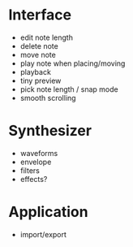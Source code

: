 # Interface

- edit note length
- delete note
- move note
- play note when placing/moving
- playback
- tiny preview
- pick note length / snap mode
- smooth scrolling

# Synthesizer

- waveforms
- envelope
- filters
- effects?

# Application

- import/export